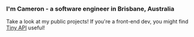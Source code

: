 ### I'm Cameron - a software engineer in Brisbane, Australia
Take a look at my public projects! If you're a front-end dev, you might find [Tiny API](https://tiny-api.dev) useful!
